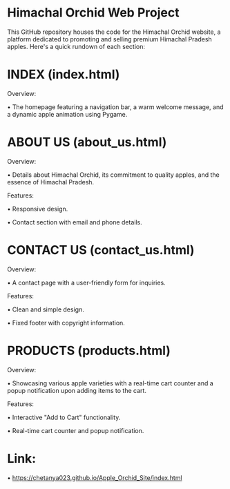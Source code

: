 # Himachal Orchid Web Project

This GitHub repository houses the code for the Himachal Orchid website, a platform dedicated to promoting and selling premium Himachal Pradesh apples. Here's a quick rundown of each section:

# INDEX (index.html)
   
Overview:

• The homepage featuring a navigation bar, a warm welcome message, and a dynamic apple animation using Pygame.

# ABOUT US (about_us.html)

Overview:

• Details about Himachal Orchid, its commitment to quality apples, and the essence of Himachal Pradesh.

Features:

• Responsive design.

• Contact section with email and phone details.

# CONTACT US (contact_us.html)
 
Overview:

• A contact page with a user-friendly form for inquiries.

Features:

• Clean and simple design.

• Fixed footer with copyright information.

# PRODUCTS (products.html)

Overview:

• Showcasing various apple varieties with a real-time cart counter and a popup notification upon adding items to the cart.

Features:

• Interactive "Add to Cart" functionality.

• Real-time cart counter and popup notification.

# Link: 

• https://chetanya023.github.io/Apple_Orchid_Site/index.html
